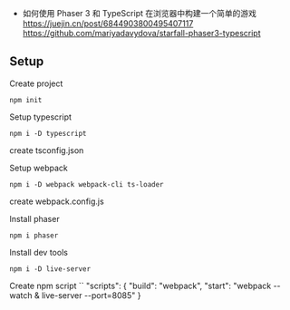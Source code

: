 
- 如何使用 Phaser 3 和 TypeScript 在浏览器中构建一个简单的游戏
https://juejin.cn/post/6844903800495407117
https://github.com/mariyadavydova/starfall-phaser3-typescript


## Setup
Create project
```
npm init
```

Setup typescript 
```
npm i -D typescript
```
create tsconfig.json

Setup webpack
```
npm i -D webpack webpack-cli ts-loader
```
create webpack.config.js

Install phaser
```
npm i phaser
```

Install dev tools
```
npm i -D live-server
```

Create npm script
``
"scripts": {
  "build": "webpack",
  "start": "webpack --watch & live-server --port=8085"
}
```